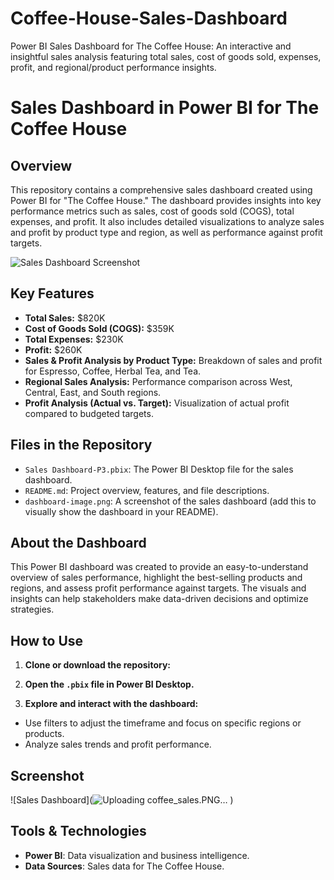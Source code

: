 # Coffee-House-Sales-Dashboard
Power BI Sales Dashboard for The Coffee House: An interactive and insightful sales analysis featuring total sales, cost of goods sold, expenses, profit, and regional/product performance insights.

# Sales Dashboard in Power BI for The Coffee House

## Overview
This repository contains a comprehensive sales dashboard created using Power BI for "The Coffee House." The dashboard provides insights into key performance metrics such as sales, cost of goods sold (COGS), total expenses, and profit. It also includes detailed visualizations to analyze sales and profit by product type and region, as well as performance against profit targets.

![Sales Dashboard Screenshot](![coffee_sales](https://github.com/user-attachments/assets/c6c4f6a2-b0b9-428a-af9c-fd36502ce883)
)

## Key Features
- **Total Sales:** $820K
- **Cost of Goods Sold (COGS):** $359K
- **Total Expenses:** $230K
- **Profit:** $260K
- **Sales & Profit Analysis by Product Type:** Breakdown of sales and profit for Espresso, Coffee, Herbal Tea, and Tea.
- **Regional Sales Analysis:** Performance comparison across West, Central, East, and South regions.
- **Profit Analysis (Actual vs. Target):** Visualization of actual profit compared to budgeted targets.

## Files in the Repository
- `Sales Dashboard-P3.pbix`: The Power BI Desktop file for the sales dashboard.
- `README.md`: Project overview, features, and file descriptions.
- `dashboard-image.png`: A screenshot of the sales dashboard (add this to visually show the dashboard in your README).

## About the Dashboard
This Power BI dashboard was created to provide an easy-to-understand overview of sales performance, highlight the best-selling products and regions, and assess profit performance against targets. The visuals and insights can help stakeholders make data-driven decisions and optimize strategies.

## How to Use
1. **Clone or download the repository:**
2.  **Open the `.pbix` file in Power BI Desktop.**

3. **Explore and interact with the dashboard:**
- Use filters to adjust the timeframe and focus on specific regions or products.
- Analyze sales trends and profit performance.

## Screenshot
![Sales Dashboard](![Uploading coffee_sales.PNG…]()
)

## Tools & Technologies
- **Power BI**: Data visualization and business intelligence.
- **Data Sources**: Sales data for The Coffee House.




